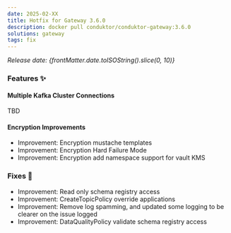 ```yaml
---
date: 2025-02-XX
title: Hotfix for Gateway 3.6.0
description: docker pull conduktor/conduktor-gateway:3.6.0
solutions: gateway
tags: fix
---
```


*Release date: {frontMatter.date.toISOString().slice(0, 10)}*

### Features ✨

#### Multiple Kafka Cluster Connections

TBD

#### Encryption Improvements
* Improvement: Encryption mustache templates
* Improvement: Encryption Hard Failure Mode 
* Improvement: Encryption add namespace support for vault KMS

### Fixes 🔨

* Improvement: Read only schema registry access
* Improvement: CreateTopicPolicy override applications
* Improvement: Remove log spamming, and updated some logging to be clearer on the issue logged
* Improvement: DataQualityPolicy validate schema registry access

